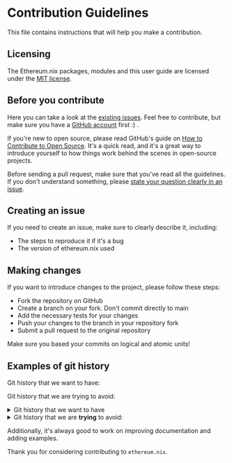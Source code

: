 # Contribution Guidelines

This file contains instructions that will help you make a contribution.

## Licensing

The Ethereum.nix packages, modules and this user guide are licensed under the [MIT license](license.md).

## Before you contribute

Here you can take a look at the [existing issues](https://github.com/nix-community/ethereum.nix/issues). Feel free to contribute, but make sure you have a [GitHub account](https://github.com/join) first :) .

If you're new to open source, please read GitHub's guide on [How to Contribute to Open Source](https://opensource.guide/how-to-contribute/). It's a quick read, and it's a great way to introduce yourself to how things work behind the scenes in open-source projects.

Before sending a pull request, make sure that you've read all the guidelines. If you don't understand something, please [state your question clearly in an issue](https://github.com/nix-community/ethereum.nix/issues/new).

## Creating an issue

If you need to create an issue, make sure to clearly describe it, including:

- The steps to reproduce it if it's a bug
- The version of ethereum.nix used

## Making changes

If you want to introduce changes to the project, please follow these steps:

- Fork the repository on GitHub
- Create a branch on your fork. Don't commit directly to main
- Add the necessary tests for your changes
- Push your changes to the branch in your repository fork
- Submit a pull request to the original repository

Make sure you based your commits on logical and atomic units!

## Examples of git history

Git history that we want to have:

Git history that we are trying to avoid:

<details>

<summary>Git history that we want to have</summary>

```

*   e3ed88b (HEAD -> contribution-guide, upstream/main, origin/main, origin/HEAD, main) Merge pull request #470 from zimbatm/fix_lru_cache

|\

| * 1ab7d9f Use rayon for multithreading command

|/

*   e9c5bb4 Merge pull request #468 from zimbatm/multithread

|\

| * de2d6cf Add lint property for Formatter struct

| * cd2ed17 Fix impl on Formatter get_command() function

|/

*   028c344 Merge pull request #465 from rayon/0.15.0-release

|\

| * 7b619d6 0.15.0 release

|/

*   acdf7df Merge pull request #463 from zimbatm/support-multi-part-namespaces

```

</details>

<details>

<summary>Git history that we are <b>trying</b> to avoid:</summary>

```

*   4c8aca8 Merge pull request #120 from zimbatm/add-rayon

|\

| * fc2b449 use rayon for engine now

| * 2304683 add rayon config

| * 5285bd3 bump base image to F30

* |   4d0fbe2 Merge pull request #114 from rizary/create_method_create_release

|\ \

| * | 36a9396 test changed

| * | 22f681d method create release for github created

* | |   2ef4ea1 Merge pull request #119 from rizary/config.rs

|\ \ \

| |/ /

|/| |

| * | 5f1b8f0 unused functions removed

* | |   a93c361 Merge pull request #117 from zimbatm/add-getreleases-to-abstract

|\ \ \

| |/ /

|/| |

| * | 0a97236 add get_releses for Cargo

| * | 55e4c57 add get_releases/get_release into engine.rs

|/ /

* |   badeddd Merge pull request #101 from zimbatm/extreme-cachin

```

</details>

Additionally, it's always good to work on improving documentation and adding examples.

Thank you for considering contributing to `ethereum.nix`.
